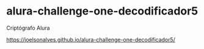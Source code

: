 # alura-challenge-one-decodificador5

Criptógrafo Alura

https://joelsonalves.github.io/alura-challenge-one-decodificador5/
